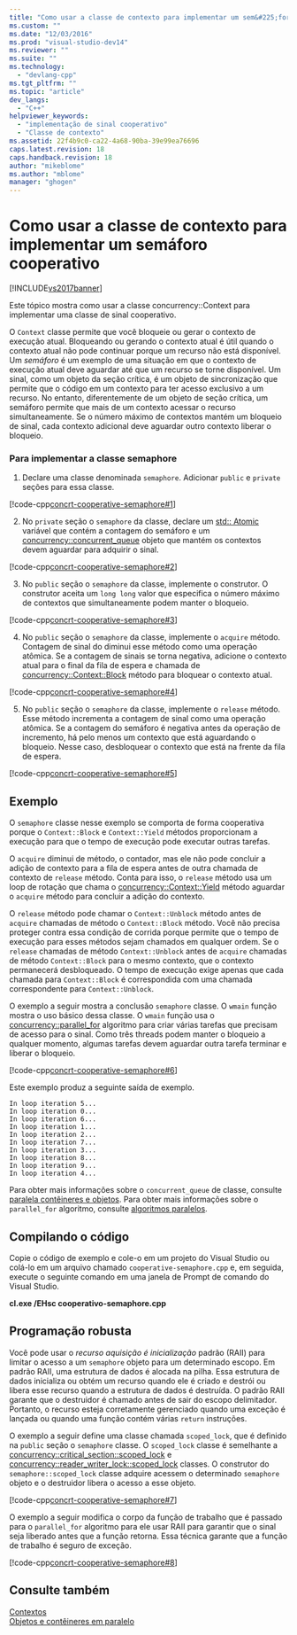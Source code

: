 ```yaml
---
title: "Como usar a classe de contexto para implementar um sem&#225;foro cooperativo | Microsoft Docs"
ms.custom: ""
ms.date: "12/03/2016"
ms.prod: "visual-studio-dev14"
ms.reviewer: ""
ms.suite: ""
ms.technology: 
  - "devlang-cpp"
ms.tgt_pltfrm: ""
ms.topic: "article"
dev_langs: 
  - "C++"
helpviewer_keywords: 
  - "implementação de sinal cooperativo"
  - "Classe de contexto"
ms.assetid: 22f4b9c0-ca22-4a68-90ba-39e99ea76696
caps.latest.revision: 18
caps.handback.revision: 18
author: "mikeblome"
ms.author: "mblome"
manager: "ghogen"
---
```

# Como usar a classe de contexto para implementar um sem&#225;foro cooperativo
[!INCLUDE[vs2017banner](../../assembler/inline/includes/vs2017banner.md)]

Este tópico mostra como usar a classe concurrency::Context para implementar uma classe de sinal cooperativo.  
  
 O `Context` classe permite que você bloqueie ou gerar o contexto de execução atual. Bloqueando ou gerando o contexto atual é útil quando o contexto atual não pode continuar porque um recurso não está disponível. Um *semáforo* é um exemplo de uma situação em que o contexto de execução atual deve aguardar até que um recurso se torne disponível. Um sinal, como um objeto da seção crítica, é um objeto de sincronização que permite que o código em um contexto para ter acesso exclusivo a um recurso. No entanto, diferentemente de um objeto de seção crítica, um semáforo permite que mais de um contexto acessar o recurso simultaneamente. Se o número máximo de contextos mantém um bloqueio de sinal, cada contexto adicional deve aguardar outro contexto liberar o bloqueio.  
  
### <a name="to-implement-the-semaphore-class"></a>Para implementar a classe semaphore  
  
1.  Declare uma classe denominada `semaphore`. Adicionar `public` e `private` seções para essa classe.  
  
 [!code-cpp[concrt-cooperative-semaphore#1](../../parallel/concrt/codesnippet/CPP/how-to-use-the-context-class-to-implement-a-cooperative-semaphore_1.cpp)]  
  
2.  No `private` seção o `semaphore` da classe, declare um [std:: Atomic](../../standard-library/atomic-structure.md) variável que contém a contagem do semáforo e um [concurrency::concurrent_queue](../Topic/concurrent_queue%20Class.md) objeto que mantém os contextos devem aguardar para adquirir o sinal.  
  
 [!code-cpp[concrt-cooperative-semaphore#2](../../parallel/concrt/codesnippet/CPP/how-to-use-the-context-class-to-implement-a-cooperative-semaphore_2.cpp)]  
  
3.  No `public` seção o `semaphore` da classe, implemente o construtor. O construtor aceita um `long long` valor que especifica o número máximo de contextos que simultaneamente podem manter o bloqueio.  
  
 [!code-cpp[concrt-cooperative-semaphore#3](../../parallel/concrt/codesnippet/CPP/how-to-use-the-context-class-to-implement-a-cooperative-semaphore_3.cpp)]  
  
4.  No `public` seção o `semaphore` da classe, implemente o `acquire` método. Contagem de sinal do diminui esse método como uma operação atômica. Se a contagem de sinais se torna negativa, adicione o contexto atual para o final da fila de espera e chamada de [concurrency::Context::Block](../Topic/Context::Block%20Method.md) método para bloquear o contexto atual.  
  
 [!code-cpp[concrt-cooperative-semaphore#4](../../parallel/concrt/codesnippet/CPP/how-to-use-the-context-class-to-implement-a-cooperative-semaphore_4.cpp)]  
  
5.  No `public` seção o `semaphore` da classe, implemente o `release` método. Esse método incrementa a contagem de sinal como uma operação atômica. Se a contagem do semáforo é negativa antes da operação de incremento, há pelo menos um contexto que está aguardando o bloqueio. Nesse caso, desbloquear o contexto que está na frente da fila de espera.  
  
 [!code-cpp[concrt-cooperative-semaphore#5](../../parallel/concrt/codesnippet/CPP/how-to-use-the-context-class-to-implement-a-cooperative-semaphore_5.cpp)]  
  
## <a name="example"></a>Exemplo  
 O `semaphore` classe nesse exemplo se comporta de forma cooperativa porque o `Context::Block` e `Context::Yield` métodos proporcionam a execução para que o tempo de execução pode executar outras tarefas.  
  
 O `acquire` diminui de método, o contador, mas ele não pode concluir a adição de contexto para a fila de espera antes de outra chamada de contexto de `release` método. Conta para isso, o `release` método usa um loop de rotação que chama o [concurrency::Context::Yield](../Topic/Context::Yield%20Method.md) método aguardar o `acquire` método para concluir a adição do contexto.  
  
 O `release` método pode chamar o `Context::Unblock` método antes de `acquire` chamadas de método o `Context::Block` método. Você não precisa proteger contra essa condição de corrida porque permite que o tempo de execução para esses métodos sejam chamados em qualquer ordem. Se o `release` chamadas de método `Context::Unblock` antes de `acquire` chamadas de método `Context::Block` para o mesmo contexto, que o contexto permanecerá desbloqueado. O tempo de execução exige apenas que cada chamada para `Context::Block` é correspondida com uma chamada correspondente para `Context::Unblock`.  
  
 O exemplo a seguir mostra a conclusão `semaphore` classe. O `wmain` função mostra o uso básico dessa classe. O `wmain` função usa o [concurrency::parallel_for](../Topic/parallel_for%20Function.md) algoritmo para criar várias tarefas que precisam de acesso para o sinal. Como três threads podem manter o bloqueio a qualquer momento, algumas tarefas devem aguardar outra tarefa terminar e liberar o bloqueio.  
  
 [!code-cpp[concrt-cooperative-semaphore#6](../../parallel/concrt/codesnippet/CPP/how-to-use-the-context-class-to-implement-a-cooperative-semaphore_6.cpp)]  
  
 Este exemplo produz a seguinte saída de exemplo.  
  
```Output  
In loop iteration 5...  
In loop iteration 0...  
In loop iteration 6...  
In loop iteration 1...  
In loop iteration 2...  
In loop iteration 7...  
In loop iteration 3...  
In loop iteration 8...  
In loop iteration 9...  
In loop iteration 4...  
```  
  
 Para obter mais informações sobre o `concurrent_queue` de classe, consulte [paralela contêineres e objetos](../../parallel/concrt/parallel-containers-and-objects.md). Para obter mais informações sobre o `parallel_for` algoritmo, consulte [algoritmos paralelos](../Topic/Parallel%20Algorithms.md).  
  
## <a name="compiling-the-code"></a>Compilando o código  
 Copie o código de exemplo e cole-o em um projeto do Visual Studio ou colá-lo em um arquivo chamado `cooperative-semaphore.cpp` e, em seguida, execute o seguinte comando em uma janela de Prompt de comando do Visual Studio.  
  
 **cl.exe /EHsc cooperativo-semaphore.cpp**  
  
## <a name="robust-programming"></a>Programação robusta  
 Você pode usar o *recurso aquisição é inicialização* padrão (RAII) para limitar o acesso a um `semaphore` objeto para um determinado escopo. Em padrão RAII, uma estrutura de dados é alocada na pilha. Essa estrutura de dados inicializa ou obtém um recurso quando ele é criado e destrói ou libera esse recurso quando a estrutura de dados é destruída. O padrão RAII garante que o destruidor é chamado antes de sair do escopo delimitador. Portanto, o recurso esteja corretamente gerenciado quando uma exceção é lançada ou quando uma função contém várias `return` instruções.  
  
 O exemplo a seguir define uma classe chamada `scoped_lock`, que é definido na `public` seção o `semaphore` classe. O `scoped_lock` classe é semelhante a [concurrency::critical_section::scoped_lock](../Topic/critical_section::scoped_lock%20Class.md) e [concurrency::reader_writer_lock::scoped_lock](../Topic/reader_writer_lock::scoped_lock%20Class.md) classes. O construtor do `semaphore::scoped_lock` classe adquire acessem o determinado `semaphore` objeto e o destruidor libera o acesso a esse objeto.  
  
 [!code-cpp[concrt-cooperative-semaphore#7](../../parallel/concrt/codesnippet/CPP/how-to-use-the-context-class-to-implement-a-cooperative-semaphore_7.cpp)]  
  
 O exemplo a seguir modifica o corpo da função de trabalho que é passado para o `parallel_for` algoritmo para ele usar RAII para garantir que o sinal seja liberado antes que a função retorna. Essa técnica garante que a função de trabalho é seguro de exceção.  
  
 [!code-cpp[concrt-cooperative-semaphore#8](../../parallel/concrt/codesnippet/CPP/how-to-use-the-context-class-to-implement-a-cooperative-semaphore_8.cpp)]  
  
## <a name="see-also"></a>Consulte também  
 [Contextos](../../parallel/concrt/contexts.md)   
 [Objetos e contêineres em paralelo](../../parallel/concrt/parallel-containers-and-objects.md)

